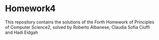 # Homework4
This repository contains the solutions of the Forth Homework of Principles of Computer Science2, solved by Roberto Albanese, Claudia Sofia Ciuffi and Hadi Eidgah

